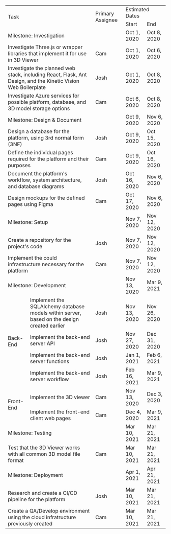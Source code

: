 <link rel="stylesheet" type="text/css" media="all" href="markdown-styles.css" />
<table>
    <tr>
        <td class="header" colspan="2" rowspan="2">Task</td>
        <td class="header" rowspan="2">Primary Assignee</td>
        <td class="header" colspan="2">Estimated Dates</td>
    </tr>
    <tr>
        <td class="header">Start</td>
        <td class="header">End</td>
    </tr>
    <tr>
        <td class="milestone" colspan="3">Milestone: Investigation</td>
        <td class="milestone">Oct 1, 2020</td>
        <td class="milestone">Oct 8, 2020</td>
    </tr>
    <tr>
        <td colspan="2">Investigate Three.js or wrapper libraries that implement it for use in 3D Viewer</td>
        <td>Cam</td>
        <td>Oct 1, 2020</td>
        <td>Oct 6, 2020</td>
    </tr>
    <tr>
        <td colspan="2">Investigate the planned web stack, including React, Flask, Ant Design, and the Kinetic Vision Web Boilerplate</td>
        <td>Josh</td>
        <td>Oct 1, 2020</td>
        <td>Oct 8, 2020</td>
    </tr>
    <tr>
        <td colspan="2">Investigate Azure services for possible platform, database, and 3D model storage options</td>
        <td>Cam</td>
        <td>Oct 6, 2020</td>
        <td>Oct 8, 2020</td>
    </tr>
    <tr>
        <td class="milestone" colspan="3">Milestone: Design &amp; Document</td>
        <td class="milestone">Oct 9, 2020</td>
        <td class="milestone">Nov 6, 2020</td>
    </tr>
    <tr>
        <td colspan="2">Design a database for the platform, using 3rd normal form (3NF)</td>
        <td>Josh</td>
        <td>Oct 9, 2020</td>
        <td>Oct 15, 2020</td>
    </tr>
    <tr>
        <td colspan="2">Define the individual pages required for the platform and their purposes</td>
        <td>Cam</td>
        <td>Oct 9, 2020</td>
        <td>Oct 16, 2020</td>
    </tr>
    <tr>
        <td colspan="2">Document the platform's workflow, system architecture, and database diagrams</td>
        <td>Josh</td>
        <td>Oct 16, 2020</td>
        <td>Nov 6, 2020</td>
    </tr>
    <tr>
        <td colspan="2">Design mockups for the defined pages using Figma</td>
        <td>Cam</td>
        <td>Oct 17, 2020</td>
        <td>Nov 6, 2020</td>
    </tr>
    <tr>
        <td class="milestone" colspan="3">Milestone: Setup</td>
        <td class="milestone">Nov 7, 2020</td>
        <td class="milestone">Nov 12, 2020</td>
    </tr>
    <tr>
        <td colspan="2">Create a repository for the project's code</td>
        <td>Josh</td>
        <td>Nov 7, 2020</td>
        <td>Nov 12, 2020</td>
    </tr>
    <tr>
        <td colspan="2">Implement the could infrastructure necessary for the platform</td>
        <td>Cam</td>
        <td>Nov 7, 2020</td>
        <td>Nov 12, 2020</td>
    </tr>
    <tr>
        <td class="milestone" colspan="3">Milestone: Development</td>
        <td class="milestone">Nov 13, 2020</td>
        <td class="milestone">Mar 9, 2021</td>
    </tr>
    <tr>
        <td rowspan="4">Back-End</td>
        <td>Implement the SQLAlchemy database models within server, based on the design created earlier</td>
        <td>Josh</td>
        <td>Nov 13, 2020</td>
        <td>Nov 26, 2020</td>
    </tr>
    <tr>
        <td>Implement the back-end server API</td>
        <td>Josh</td>
        <td>Nov 27, 2020</td>
        <td>Dec 31, 2020</td>
    </tr>
    <tr>
        <td>Implement the back-end server functions</td>
        <td>Josh</td>
        <td>Jan 1, 2021</td>
        <td>Feb 6, 2021</td>
    </tr>
    <tr>
        <td>Implement the back-end server workflow</td>
        <td>Josh</td>
        <td>Feb 16, 2021</td>
        <td>Mar 9, 2021</td>
    </tr>
    <tr>
        <td rowspan="2">Front-End</td>
        <td>Implement the 3D viewer</td>
        <td>Cam</td>
        <td>Nov 13, 2020</td>
        <td>Dec 3, 2020</td>
    </tr>
    <tr>
        <td>Implement the front-end client web pages</td>
        <td>Cam</td>
        <td>Dec 4, 2020</td>
        <td>Mar 9, 2021</td>
    </tr>
    <tr>
        <td class="milestone" colspan="3">Milestone: Testing</td>
        <td class="milestone">Mar 10, 2021</td>
        <td class="milestone">Mar 21, 2021</td>
    </tr>
    <tr>
        <td colspan="2">Test that the 3D Viewer works with all common 3D model file format</td>
        <td>Cam</td>
        <td>Mar 10, 2021</td>
        <td>Mar 21, 2021</td>
    </tr>
    <tr>
        <td class="milestone" colspan="3">Milestone: Deployment</td>
        <td class="milestone">Apr 1, 2021</td>
        <td class="milestone">Apr 21, 2021</td>
    </tr>
    <tr>
        <td colspan="2">Research and create a CI/CD pipeline for the platform</td>
        <td>Josh</td>
        <td>Mar 10, 2021</td>
        <td>Mar 21, 2021</td>
    </tr>
    <tr>
        <td colspan="2">Create a QA/Develop environment using the cloud infratructure previously created</td>
        <td>Cam</td>
        <td>Mar 10, 2021</td>
        <td>Mar 21, 2021</td>
    </tr>
</table>